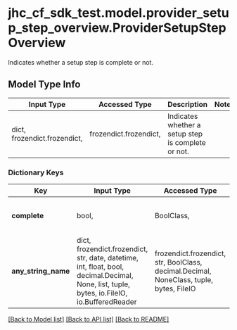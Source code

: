 # jhc_cf_sdk_test.model.provider_setup_step_overview.ProviderSetupStepOverview

Indicates whether a setup step is complete or not.

## Model Type Info
Input Type | Accessed Type | Description | Notes
------------ | ------------- | ------------- | -------------
dict, frozendict.frozendict,  | frozendict.frozendict,  | Indicates whether a setup step is complete or not. | 

### Dictionary Keys
Key | Input Type | Accessed Type | Description | Notes
------------ | ------------- | ------------- | ------------- | -------------
**complete** | bool,  | BoolClass,  | Whether the step has been completed. | 
**any_string_name** | dict, frozendict.frozendict, str, date, datetime, int, float, bool, decimal.Decimal, None, list, tuple, bytes, io.FileIO, io.BufferedReader | frozendict.frozendict, str, BoolClass, decimal.Decimal, NoneClass, tuple, bytes, FileIO | any string name can be used but the value must be the correct type | [optional]

[[Back to Model list]](../../README.md#documentation-for-models) [[Back to API list]](../../README.md#documentation-for-api-endpoints) [[Back to README]](../../README.md)

